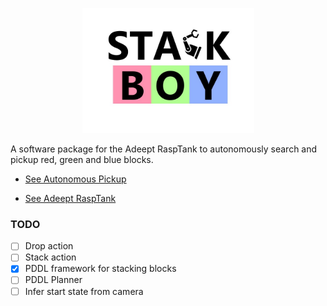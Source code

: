 <p align="center">
 <img src="/doc/Stack Boy.jpg" width="275" height="200" >
</p> 

A software package for the Adeept RaspTank to autonomously search and pickup red, green and blue blocks.

- [See Autonomous Pickup](https://youtu.be/UzkImDa47CQ)

- [See Adeept RaspTank](https://www.adeept.com/adeept-rasptank-wifi-wireless-smart-robot-car-kit-for-raspberry-pi-4-3-model-b-b-tank-tracked-robot-with-4-dof-robotic-arm-opencv-target-tracking_p0121.html)


### TODO

- [ ] Drop action
- [ ] Stack action
- [x] PDDL framework for stacking blocks
- [ ] PDDL Planner
- [ ] Infer start state from camera
